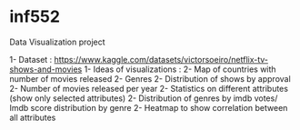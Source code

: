 # inf552
Data Visualization project

1- Dataset : https://www.kaggle.com/datasets/victorsoeiro/netflix-tv-shows-and-movies
1- Ideas of visualizations :
	2- Map of countries with number of movies released
	2- Genres
	2- Distribution of shows by approval
	2- Number of movies released per year
	2- Statistics on different attributes (show only selected attributes)
	2- Distribution of genres by imdb votes/ Imdb score distribution by genre
	2- Heatmap to show correlation between all attributes
